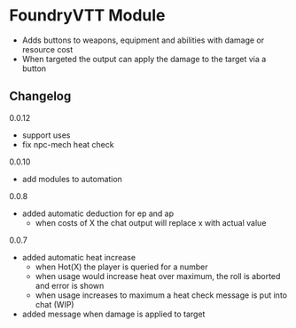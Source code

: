 
# FoundryVTT Module

- Adds buttons to weapons, equipment and abilities with damage or resource cost
- When targeted the output can apply the damage to the target via a button

## Changelog
0.0.12
- support uses
- fix npc-mech heat check

0.0.10
- add modules to automation

0.0.8
- added automatic deduction for ep and ap
  - when costs of X the chat output will replace x with actual value

0.0.7
- added automatic heat increase
  - when Hot(X) the player is queried for a number
  - when usage would increase heat over maximum, the roll is aborted and error is shown
  - when usage increases to maximum a heat check message is put into chat (WIP)
- added message when damage is applied to target